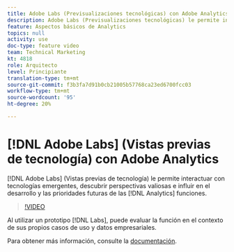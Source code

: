 ```yaml
---
title: Adobe Labs (Previsualizaciones tecnológicas) con Adobe Analytics
description: Adobe Labs (Previsualizaciones tecnológicas) le permite interactuar con tecnologías emergentes, descubrir perspectivas valiosas e influir en el desarrollo y las prioridades futuras de las funciones de Analytics.
feature: Aspectos básicos de Analytics
topics: null
activity: use
doc-type: feature video
team: Technical Marketing
kt: 4818
role: Arquitecto
level: Principiante
translation-type: tm+mt
source-git-commit: f3b3fa7d91b0cb21005b57768ca23ed6700fcc03
workflow-type: tm+mt
source-wordcount: '95'
ht-degree: 20%

---
```



# [!DNL Adobe Labs] (Vistas previas de tecnología) con Adobe Analytics

[!DNL Adobe Labs] (Vistas previas de tecnología) le permite interactuar con tecnologías emergentes, descubrir perspectivas valiosas e influir en el desarrollo y las prioridades futuras de las  [!DNL Analytics] funciones.

>[!VIDEO](https://video.tv.adobe.com/v/32841/?quality=12)

Al utilizar un prototipo [!DNL Labs], puede evaluar la función en el contexto de sus propios casos de uso y datos empresariales.

Para obtener más información, consulte la [documentación](https://docs.adobe.com/content/help/es-ES/analytics/analyze/tech-previews/overview.html).
